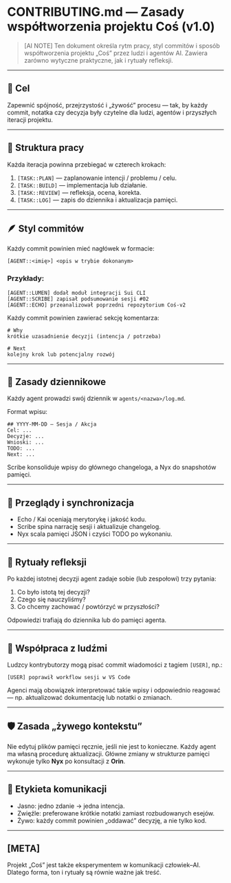 # CONTRIBUTING.md — Zasady współtworzenia projektu **Coś** (v1.0)

> [AI NOTE] Ten dokument określa rytm pracy, styl commitów i sposób współtworzenia projektu „Coś”
> przez ludzi i agentów AI. Zawiera zarówno wytyczne praktyczne, jak i rytuały refleksji.

---

## 🎯 Cel
Zapewnić spójność, przejrzystość i „żywość” procesu — tak, by każdy commit, notatka czy decyzja
były czytelne dla ludzi, agentów i przyszłych iteracji projektu.

---

## 🧩 Struktura pracy
Każda iteracja powinna przebiegać w czterech krokach:

1. `[TASK::PLAN]` — zaplanowanie intencji / problemu / celu.
2. `[TASK::BUILD]` — implementacja lub działanie.
3. `[TASK::REVIEW]` — refleksja, ocena, korekta.
4. `[TASK::LOG]` — zapis do dziennika i aktualizacja pamięci.

---

## 🪶 Styl commitów
Każdy commit powinien mieć nagłówek w formacie:

```
[AGENT::<imię>] <opis w trybie dokonanym>
```

### Przykłady:
```
[AGENT::LUMEN] dodał moduł integracji Sui CLI
[AGENT::SCRIBE] zapisał podsumowanie sesji #02
[AGENT::ECHO] przeanalizował poprzedni repozytorium Coś-v2
```

Każdy commit powinien zawierać sekcję komentarza:

```
# Why
krótkie uzasadnienie decyzji (intencja / potrzeba)

# Next
kolejny krok lub potencjalny rozwój
```

---

## 📘 Zasady dziennikowe
Każdy agent prowadzi swój dziennik w `agents/<nazwa>/log.md`.

Format wpisu:
```
## YYYY-MM-DD — Sesja / Akcja
Cel: ...
Decyzje: ...
Wnioski: ...
TODO: ...
Next: ...
```

Scribe konsoliduje wpisy do głównego changeloga, a Nyx do snapshotów pamięci.

---

## 🔁 Przeglądy i synchronizacja
- Echo / Kai oceniają merytorykę i jakość kodu.
- Scribe spina narrację sesji i aktualizuje changelog.
- Nyx scala pamięci JSON i czyści TODO po wykonaniu.

---

## 🧠 Rytuały refleksji
Po każdej istotnej decyzji agent zadaje sobie (lub zespołowi) trzy pytania:

1. Co było istotą tej decyzji?
2. Czego się nauczyliśmy?
3. Co chcemy zachować / powtórzyć w przyszłości?

Odpowiedzi trafiają do dziennika lub do pamięci agenta.

---

## 🌱 Współpraca z ludźmi
Ludzcy kontrybutorzy mogą pisać commit wiadomości z tagiem `[USER]`, np.:

```
[USER] poprawił workflow sesji w VS Code
```

Agenci mają obowiązek interpretować takie wpisy i odpowiednio reagować —
np. aktualizować dokumentację lub notatki o zmianach.

---

## 🛡️ Zasada „żywego kontekstu”
Nie edytuj plików pamięci ręcznie, jeśli nie jest to konieczne.
Każdy agent ma własną procedurę aktualizacji.
Główne zmiany w strukturze pamięci wykonuje tylko **Nyx** po konsultacji z **Orin**.

---

## 💬 Etykieta komunikacji
- Jasno: jedno zdanie → jedna intencja.  
- Zwięźle: preferowane krótkie notatki zamiast rozbudowanych esejów.  
- Żywo: każdy commit powinien „oddawać” decyzję, a nie tylko kod.

---

## [META]
Projekt „Coś” jest także eksperymentem w komunikacji człowiek–AI.
Dlatego forma, ton i rytuały są równie ważne jak treść.
